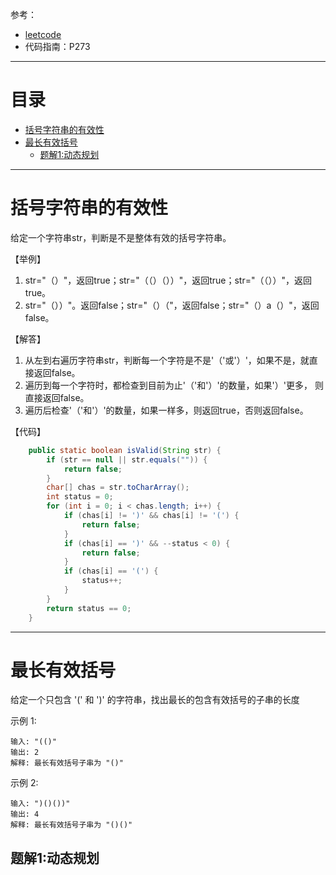 参考：
- [leetcode](https://leetcode-cn.com/problems/longest-valid-parentheses/)
- 代码指南：P273


****
# 目录
* [括号字符串的有效性](#括号字符串的有效性)
* [最长有效括号](#最长有效括号)
    * [题解1:动态规划](##解法1:动态规划)

***

# 括号字符串的有效性
给定一个字符串str，判断是不是整体有效的括号字符串。

【举例】
1. str="（）"，返回true；str="（（）（））"，返回true；str="（（））"，返回true。 
2. str="（））"。返回false；str="（）（"，返回false；str="（）a（）"，返回false。

【解答】
1. 从左到右遍历字符串str，判断每一个字符是不是'（'或'）'，如果不是，就直接返回false。
2. 遍历到每一个字符时，都检查到目前为止'（'和'）'的数量，如果'）'更多， 则直接返回false。
3. 遍历后检查'（'和'）'的数量，如果一样多，则返回true，否则返回false。

【代码】
```Java
    public static boolean isValid(String str) {
        if (str == null || str.equals("")) {
            return false;
        }
        char[] chas = str.toCharArray();
        int status = 0;
        for (int i = 0; i < chas.length; i++) {
            if (chas[i] != ')' && chas[i] != '(') {
                return false;
            }
            if (chas[i] == ')' && --status < 0) {
                return false;
            }
            if (chas[i] == '(') {
                status++;
            }
        }
        return status == 0;
    }
```

***

# 最长有效括号
给定一个只包含 '(' 和 ')' 的字符串，找出最长的包含有效括号的子串的长度

示例 1:

```
输入: "(()"
输出: 2
解释: 最长有效括号子串为 "()"
```

示例 2:

```
输入: ")()())"
输出: 4
解释: 最长有效括号子串为 "()()"
```

## 题解1:动态规划

